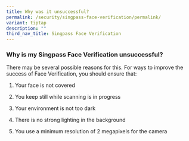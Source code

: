 ```yaml
---
title: Why was it unsuccessful?
permalink: /security/singpass-face-verification/permalink/
variant: tiptap
description: ""
third_nav_title: Singpass Face Verification
---
```

<h3>Why is my Singpass Face Verification unsuccessful?</h3>
<p>There may be several possible reasons for this. For ways to improve the
success of Face Verification, you should ensure that:</p>
<ol data-tight="true" class="tight">
<li>
<p>Your face is not covered</p>
</li>
<li>
<p>You keep still while scanning is in progress</p>
</li>
<li>
<p>Your environment is not too dark</p>
</li>
<li>
<p>There is no strong lighting in the background</p>
</li>
<li>
<p>You use a minimum resolution of 2 megapixels for the camera</p>
</li>
</ol>
<p></p>